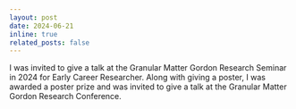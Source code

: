 ```yaml
---
layout: post
date: 2024-06-21
inline: true
related_posts: false
---
```

I was invited to give a talk at the Granular Matter Gordon Research Seminar in 2024 for Early Career Researcher. Along with giving a poster, I was awarded a poster prize and was invited to give a talk at the Granular Matter Gordon Research Conference.